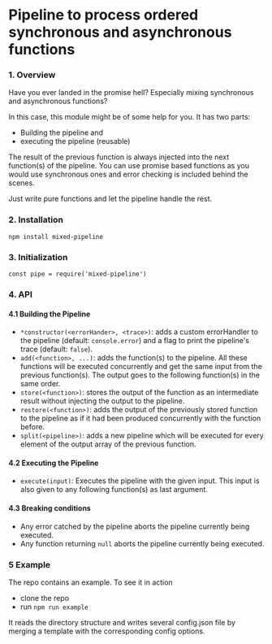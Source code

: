 # Pipeline to process ordered synchronous and asynchronous functions

### 1. Overview

Have you ever landed in the promise hell? Especially mixing synchronous and asynchronous functions?

In this case, this module might be of some help for you.
It has two parts:
- Building the pipeline and
- executing the pipeline (reusable)

The result of the previous function is always injected into the next function(s) of the pipeline.
You can use promise based functions as you would use synchronous ones and error checking is included behind the scenes.

Just write pure functions and let the pipeline handle the rest.

### 2. Installation

`npm install mixed-pipeline`

### 3. Initialization

`const pipe = require('mixed-pipeline')`

### 4. API
#### 4.1 Building the Pipeline
- `*constructor(<errorHander>, <trace>)`: adds a custom errorHandler to the pipeline (default: `console.error`) and a flag to print the pipeline's trace (default: `false`).
- `add(<function>, ...)`: adds the function(s) to the pipeline. All these functions will be executed concurrently and get the same input from the previous function(s). The output goes to the following function(s) in the same order.
- `store(<function>)`: stores the output of the function as an intermediate result without injecting the output to the pipeline.
- `restore(<function>)`: adds the output of the previously stored function to the pipeline as if it had been produced concurrently with the function before.
- `split(<pipeline>)`: adds a new pipeline which will be executed for every element of the output array of the previous function.

#### 4.2 Executing the Pipeline
- `execute(input)`: Executes the pipeline with the given input. This input is also given to any following function(s) as last argument.

#### 4.3 Breaking conditions
- Any error catched by the pipeline aborts the pipeline currently being executed.
- Any function returning `null` aborts the pipeline currently being executed.

### 5 Example

The repo contains an example. To see it in action
- clone the repo
- run `npm run example`

It reads the directory structure and writes several config.json file by merging a template with the corresponding config options.
